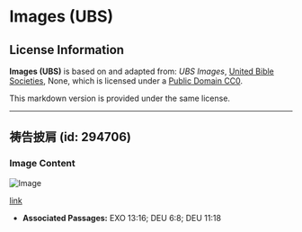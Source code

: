 # Images (UBS)

## License Information

**Images (UBS)** is based on and adapted from: _UBS Images_, [United Bible Societies](https://unitedbiblesocieties.org/), None, which is licensed under a [Public Domain CC0](https://creativecommons.org/public-domain/cc0/).

This markdown version is provided under the same license.



--------------------------------

## 祷告披肩 (id: 294706)

### Image Content

![Image](https://cdn.aquifer.bible/aquifer-content/resources/Media/WEB-0556_prayer_shawl.jpg)

[link](https://cdn.aquifer.bible/aquifer-content/resources/Media/WEB-0556_prayer_shawl.jpg)

* **Associated Passages:** EXO 13:16; DEU 6:8; DEU 11:18

